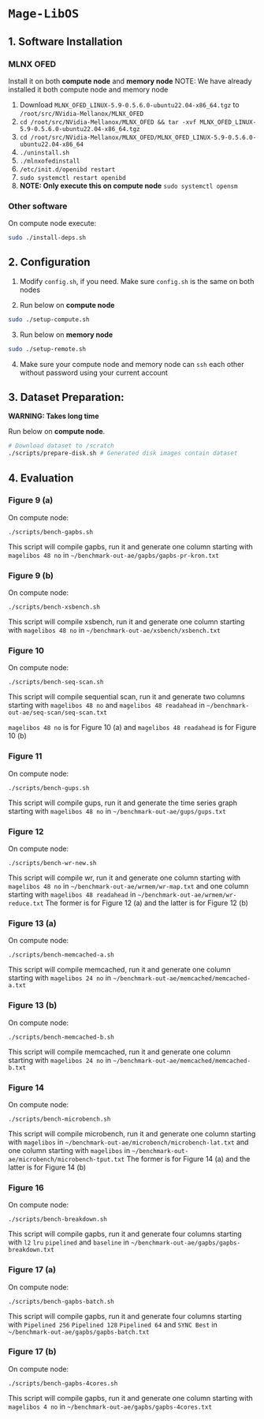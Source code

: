 # `Mage-LibOS`

## 1. Software Installation
### MLNX OFED
Install it on both **compute node** and **memory node**
NOTE: We have already installed it both compute node and memory node
1. Download `MLNX_OFED_LINUX-5.9-0.5.6.0-ubuntu22.04-x86_64.tgz` to `/root/src/NVidia-Mellanox/MLNX_OFED`
2. `cd /root/src/NVidia-Mellanox/MLNX_OFED && tar -xvf MLNX_OFED_LINUX-5.9-0.5.6.0-ubuntu22.04-x86_64.tgz`
3. `cd /root/src/NVidia-Mellanox/MLNX_OFED/MLNX_OFED_LINUX-5.9-0.5.6.0-ubuntu22.04-x86_64`
4. `./uninstall.sh`
5. `./mlnxofedinstall`
6. `/etc/init.d/openibd restart`
7. `sudo systemctl restart openibd`
8. **NOTE: Only execute this on compute node** `sudo systemctl opensm`
### Other software
On compute node execute:
```bash
sudo ./install-deps.sh
```

## 2. Configuration
1. Modify `config.sh`, if you need. Make sure `config.sh` is the same on both nodes

2. Run below on **compute node**

```bash
sudo ./setup-compute.sh
```

3. Run below on **memory node**

```bash
sudo ./setup-remote.sh
```

4. Make sure your compute node and memory node can `ssh` each other without password using 
your current account

## 3. Dataset Preparation:
**WARNING: Takes long time**

Run below on **compute node**.

```bash
# Download dataset to /scratch
./scripts/prepare-disk.sh # Generated disk images contain dataset
```

## 4. Evaluation
### Figure 9 (a)
On compute node:
```
./scripts/bench-gapbs.sh
```
This script will compile gapbs, run it and generate one column 
starting with `magelibos 48 no` in 
`~/benchmark-out-ae/gapbs/gapbs-pr-kron.txt`

### Figure 9 (b)
On compute node:
```
./scripts/bench-xsbench.sh
```
This script will compile xsbench, run it and generate one column 
starting with `magelibos 48 no` in 
`~/benchmark-out-ae/xsbench/xsbench.txt`

### Figure 10
On compute node:
```
./scripts/bench-seq-scan.sh
```
This script will compile sequential scan, run it and generate two columns 
starting with `magelibos 48 no` and `magelibos 48 readahead` in 
`~/benchmark-out-ae/seq-scan/seq-scan.txt`

`magelibos 48 no` is for Figure 10 (a) and `magelibos 48 readahead` is for 
Figure 10 (b)

### Figure 11
On compute node:
```
./scripts/bench-gups.sh
```
This script will compile gups, run it and generate the time series graph
starting with `magelibos 48 no` in 
`~/benchmark-out-ae/gups/gups.txt`

### Figure 12
On compute node:
```
./scripts/bench-wr-new.sh
```
This script will compile wr, run it and generate one column
starting with `magelibos 48 no` in 
`~/benchmark-out-ae/wrmem/wr-map.txt` and one column starting 
with `magelibos 48 readahead` in 
`~/benchmark-out-ae/wrmem/wr-reduce.txt`
The former is for Figure 12 (a) and the latter is for Figure 12 (b)

### Figure 13 (a)
On compute node:
```
./scripts/bench-memcached-a.sh
```
This script will compile memcached, run it and generate 
one column starting with `magelibos 24 no` in 
`~/benchmark-out-ae/memcached/memcached-a.txt`

### Figure 13 (b)
On compute node:
```
./scripts/bench-memcached-b.sh
```
This script will compile memcached, run it and generate 
one column starting with `magelibos 24 no` in 
`~/benchmark-out-ae/memcached/memcached-b.txt`

### Figure 14
On compute node:
```
./scripts/bench-microbench.sh
```
This script will compile microbench, run it and generate 
one column starting with `magelibos` in 
`~/benchmark-out-ae/microbench/microbench-lat.txt` 
and one column starting with `magelibos` in 
`~/benchmark-out-ae/microbench/microbench-tput.txt` 
The former is for Figure 14 (a) and the latter is for Figure 14 (b)

### Figure 16
On compute node:
```
./scripts/bench-breakdown.sh
```
This script will compile gapbs, run it and generate 
four columns starting with `l2` `lru` `pipelined` and 
`baseline` in 
`~/benchmark-out-ae/gapbs/gapbs-breakdown.txt`

### Figure 17 (a)
On compute node:
```
./scripts/bench-gapbs-batch.sh
```
This script will compile gapbs, run it and generate four columns
starting with `Pipelined 256` `Pipelined 128` `Pipelined 64` and `SYNC Best` in 
`~/benchmark-out-ae/gapbs/gapbs-batch.txt`

### Figure 17 (b)
On compute node:
```
./scripts/bench-gapbs-4cores.sh
```
This script will compile gapbs, run it and generate one column 
starting with `magelibos 4 no` in 
`~/benchmark-out-ae/gapbs/gapbs-4cores.txt`